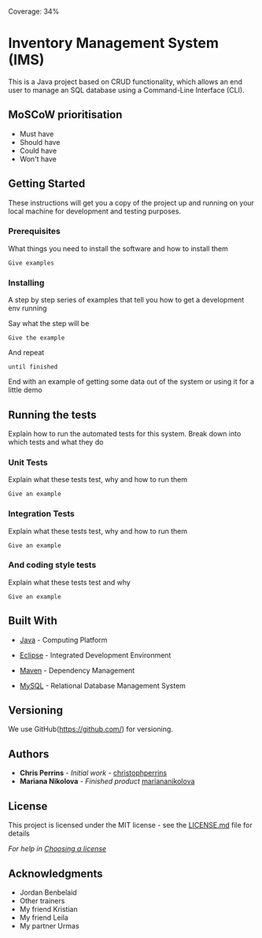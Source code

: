 Coverage: 34%
# Inventory Management System (IMS)

This is a Java project based on CRUD functionality, which allows an end user to manage an SQL database using a Command-Line Interface (CLI).

## MoSCoW prioritisation

- Must have
- Should have 
- Could have 
- Won't have 

## Getting Started

These instructions will get you a copy of the project up and running on your local machine for development and testing purposes. 

### Prerequisites

What things you need to install the software and how to install them

```
Give examples
```

### Installing

A step by step series of examples that tell you how to get a development env running

Say what the step will be

```
Give the example
```

And repeat

```
until finished
```

End with an example of getting some data out of the system or using it for a little demo

## Running the tests

Explain how to run the automated tests for this system. Break down into which tests and what they do

### Unit Tests 

Explain what these tests test, why and how to run them

```
Give an example
```

### Integration Tests 
Explain what these tests test, why and how to run them

```
Give an example
```

### And coding style tests

Explain what these tests test and why

```
Give an example
```

## Built With

* [Java](https://www.java.com/en/) - Computing Platform

* [Eclipse](https://www.eclipse.org/downloads/) - Integrated Development Environment

* [Maven](https://maven.apache.org/) - Dependency Management

* [MySQL](https://www.mysql.com/) - Relational Database Management System

## Versioning

We use GitHub(https://github.com/) for versioning.

## Authors

* **Chris Perrins** - *Initial work* - [christophperrins](https://github.com/christophperrins)
* **Mariana Nikolova** - *Finished product* [mariananikolova](https://github.com/mariana-ks01/IMS-22JulyEnable3)

## License

This project is licensed under the MIT license - see the [LICENSE.md](LICENSE.md) file for details 

*For help in [Choosing a license](https://choosealicense.com/)*

## Acknowledgments

* Jordan Benbelaid
* Other trainers
* My friend Kristian
* My friend Leila
* My partner Urmas
